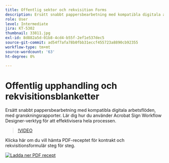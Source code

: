 ```yaml
---
title: Offentlig sektor och rekvisition Forms
description: Ersätt snabbt pappersbearbetning med kompatibla digitala arbetsflöden, med granskningsrapporter
role: User
level: Intermediate
jira: KT-5302
thumbnail: 33811.jpg
exl-id: 8d882a5d-01b8-4cd4-b55f-2ef1e537dec5
source-git-commit: ad54f7afa78b0fbb31eccf455723a8890cb92355
workflow-type: tm+mt
source-wordcount: '63'
ht-degree: 0%

---
```


# Offentlig upphandling och rekvisitionsblanketter

Ersätt snabbt pappersbearbetning med kompatibla digitala arbetsflöden, med granskningsrapporter. Lär dig hur du använder Acrobat Sign Workflow Designer-verktyg för att effektivisera hela processen.

>[!VIDEO](https://video.tv.adobe.com/v/33811?quality=12&learn=on&hidetitle=true)

Klicka här om du vill hämta PDF-receptet för kontrakt och rekvisitionsformulär steg för steg.

[![Ladda ner PDF recept](../assets/acrobat_PDF_96.png)](../assets/UseCaseRecipe-EN-UsingWorkflowDesigner.pdf)
